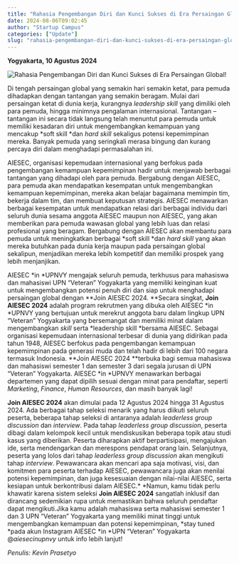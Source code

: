 ```yaml
---
title: "Rahasia Pengembangan Diri dan Kunci Sukses di Era Persaingan Global!"
date: 2024-08-06T09:02:45
author: "Startup Campus"
categories: ["Update"]
slug: "rahasia-pengembangan-diri-dan-kunci-sukses-di-era-persaingan-global"
---
```


**Yogyakarta, 10 Agustus 2024**

![Rahasia Pengembangan Diri dan Kunci Sukses di Era Persaingan Global!](https://www.startupcampus.id/blog/wp-content/uploads/2024/08/WhatsApp-Image-2024-08-06-at-16.00.49-1024x682.jpeg)

Di tengah persaingan global yang semakin hari semakin ketat, para pemuda dihadapkan dengan tantangan yang semakin beragam. Mulai dari persaingan ketat di dunia kerja, kurangnya *leadership skill* yang dimiliki oleh para pemuda, hingga minimnya pengalaman internasional. Tantangan – tantangan ini secara tidak langsung telah menuntut para pemuda untuk memiliki kesadaran diri untuk mengembangkan kemampuan yang mencakup *soft skill *dan *hard skill* sekaligus potensi kepemimpinan mereka. Banyak pemuda yang seringkali merasa bingung dan kurang percaya diri dalam menghadapi permasalahan ini.

AIESEC, organisasi kepemudaan internasional yang berfokus pada pengembangan kemampuan kepemimpinan hadir untuk menjawab berbagai tantangan yang dihadapi oleh para pemuda. Bergabung dengan AIESEC, para pemuda akan mendapatkan kesempatan untuk mengembangkan kemampuan kepemimpinan, mereka akan belajar bagaimana memimpin tim, bekerja dalam tim, dan membuat keputusan strategis. AIESEC menawarkan berbagai kesempatan untuk mendapatkan relasi dari berbagai individu dari seluruh dunia sesama anggota AIESEC maupun non AIESEC, yang akan memberikan para pemuda wawasan global yang lebih luas dan relasi profesional yang beragam. Bergabung dengan AIESEC akan membantu para pemuda untuk meningkatkan berbagai *soft skill *dan *hard skill* yang akan mereka butuhkan pada dunia kerja maupun pada persaingan global sekalipun, menjadikan mereka lebih kompetitif dan memiliki prospek yang lebih menjanjikan. 

AIESEC *in *UPNVY mengajak seluruh pemuda, terkhusus para mahasiswa dan mahasiswi UPN “Veteran” Yogyakarta yang memiliki keinginan kuat untuk mengembangkan potensi penuh diri dan siap untuk menghadapi persaingan global dengan **Join AIESEC 2024. **Secara singkat, **Join AIESEC 2024** adalah program rekrutmen yang dibuka oleh AIESEC *in *UPNVY yang bertujuan untuk merekrut anggota baru dalam lingkup UPN “Veteran” Yogyakarta yang bersemangat dan memiliki minat dalam mengembangkan *skill* serta *leadership skill *bersama AIESEC. Sebagai organisasi kepemudaan internasional terbesar di dunia yang didirikan pada tahun 1948, AIESEC berfokus pada pengembangan kemampuan kepemimpinan pada generasi muda dan telah hadir di lebih dari 100 negara termasuk Indonesia. **Join AIESEC 2024 **terbuka bagi semua mahasiswa dan mahasiswi semester 1 dan semester 3 dari segala jurusan di UPN “Veteran” Yogyakarta. AIESEC *in *UPNVY menawarkan berbagai departemen yang dapat dipilih sesuai dengan minat para pendaftar, seperti *Marketing*, *Finance*, *Human Resources*, dan masih banyak lagi! 

**Join AIESEC 2024** akan dimulai pada 12 Agustus 2024 hingga 31 Agustus 2024. Ada berbagai tahap seleksi menarik yang harus diikuti seluruh peserta, beberapa tahap seleksi di antaranya adalah *leaderless group discussion* dan *interview*. Pada tahap *leaderless group discussion*, peserta dibagi dalam kelompok kecil untuk mendiskusikan beberapa topik atau studi kasus yang diberikan. Peserta diharapkan aktif berpartisipasi, mengajukan ide, serta mendengarkan dan merespons pendapat orang lain. Selanjutnya, peserta yang lolos dari tahap *leaderless group discussion* akan mengikuti tahap *interview*. Pewawancara akan mencari apa saja motivasi, visi, dan komitmen para peserta terhadap AIESEC, pewawancara juga akan menilai potensi kepemimpinan, dan juga kesesuaian dengan nilai-nilai AIESEC, serta kesiapan untuk berkontribusi dalam AIESEC.* *Namun, kamu tidak perlu khawatir karena sistem seleksi **Join AIESEC 2024** sangatlah inklusif dan dirancang sedemikian rupa untuk memastikan bahwa seluruh pendaftar dapat mengikuti.Jika kamu adalah mahasiswa serta mahasiswi semester 1 dan 3 UPN “Veteran” Yogyakarta yang memiliki minat tinggi untuk mengembangkan kemampuan dan potensi kepemimpinan, *stay tuned *pada akun Instagram AIESEC *in *UPN “Veteran” Yogyakarta @*aiesecinupnvy* untuk info lebih lanjut!

*Penulis: Kevin Prasetyo*
